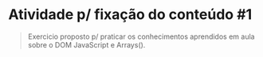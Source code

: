 # Atividade p/ fixação do conteúdo #1
>Exercicio proposto p/ praticar os conhecimentos aprendidos em aula sobre o DOM JavaScript e Arrays().